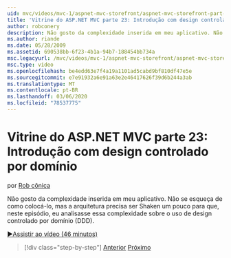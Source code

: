 ```yaml
---
uid: mvc/videos/mvc-1/aspnet-mvc-storefront/aspnet-mvc-storefront-part-23-getting-started-with-domain-driven-design
title: 'Vitrine do ASP.NET MVC parte 23: Introdução com design controlado por domínio | Microsoft Docs'
author: robconery
description: Não gosto da complexidade inserida em meu aplicativo. Não tem certeza de como colocá-lo, mas a arquitetura precisa ser Shaken um pouco assim neste episódio...
ms.author: riande
ms.date: 05/28/2009
ms.assetid: 690538bb-6f23-4b1a-94b7-188454bb734a
msc.legacyurl: /mvc/videos/mvc-1/aspnet-mvc-storefront/aspnet-mvc-storefront-part-23-getting-started-with-domain-driven-design
msc.type: video
ms.openlocfilehash: be4edd63e7f4a19a1101ad5cabd9bf810df47e5e
ms.sourcegitcommit: e7e91932a6e91a63e2e46417626f39d6b244a3ab
ms.translationtype: MT
ms.contentlocale: pt-BR
ms.lasthandoff: 03/06/2020
ms.locfileid: "78537775"
---
```

# <a name="aspnet-mvc-storefront-part-23-getting-started-with-domain-driven-design"></a>Vitrine do ASP.NET MVC parte 23: Introdução com design controlado por domínio

por [Rob cônica](https://github.com/robconery)

Não gosto da complexidade inserida em meu aplicativo. Não se esqueça de como colocá-lo, mas a arquitetura precisa ser Shaken um pouco para que, neste episódio, eu analisasse essa complexidade sobre o uso de design controlado por domínio (DDD).

[&#9654;Assistir ao vídeo (46 minutos)](https://channel9.msdn.com/Blogs/ASP-NET-Site-Videos/aspnet-mvc-storefront-part-23-getting-started-with-domain-driven-design)

> [!div class="step-by-step"]
> [Anterior](aspnet-mvc-storefront-part-22-restructuring-rerouting-and-paypal.md)
> [Próximo](aspnet-mvc-storefront-part-24-finis.md)
